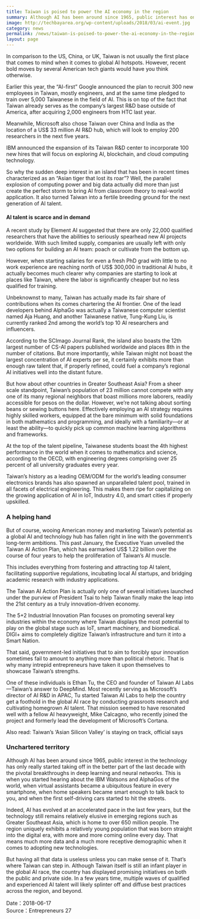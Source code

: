 ```yaml
---
title: Taiwan is poised to power the AI economy in the region
summary: Although AI has been around since 1965, public interest has only recently started taking off with pivotal breakthroughs in deep learning and neural networks
image: http://techbayarea.org/wp-content/uploads/2018/03/ai-event.jpg
category: news
permalink: /news/taiwan-is-poised-to-power-the-ai-economy-in-the-region/
layout: page
---
```

In comparison to the US, China, or UK, Taiwan is not usually the first place that comes to mind when it comes to global AI hotspots. However, recent bold moves by several American tech giants would have you think otherwise.

Earlier this year, the “AI-first” Google announced the plan to recruit 300 new employees in Taiwan, mostly engineers, and at the same time pledged to train over 5,000 Taiwanese in the field of AI. This is on top of the fact that Taiwan already serves as the company’s largest R&D base outside of America, after acquiring 2,000 engineers from HTC last year.

Meanwhile, Microsoft also chose Taiwan over China and India as the location of a US$ 33 million AI R&D hub, which will look to employ 200 researchers in the next five years.

IBM announced the expansion of its Taiwan R&D center to incorporate 100 new hires that will focus on exploring AI, blockchain, and cloud computing technology.

So why the sudden deep interest in an island that has been in recent times characterized as an “Asian tiger that lost its roar”? Well, the parallel explosion of computing power and big data actually did more than just create the perfect storm to bring AI from classroom theory to real-world application. It also turned Taiwan into a fertile breeding ground for the next generation of AI talent.

#### AI talent is scarce and in demand ####
A recent study by Element AI suggested that there are only 22,000 qualified researchers that have the abilities to seriously spearhead new AI projects worldwide. With such limited supply, companies are usually left with only two options for building an AI team: poach or cultivate from the bottom up.

However, when starting salaries for even a fresh PhD grad with little to no work experience are reaching north of US$ 300,000 in traditional AI hubs, it actually becomes much clearer why companies are starting to look at places like Taiwan, where the labor is significantly cheaper but no less qualified for training.

Unbeknownst to many, Taiwan has actually made its fair share of contributions when its comes chartering the AI frontier. One of the lead developers behind AlphaGo was actually a Taiwanese computer scientist named Aja Huang, and another Taiwanese native, Tung-Kung Liu, is currently ranked 2nd among the world’s top 10 AI researchers and influencers.

According to the SCImago Journal Rank, the island also boasts the 12th largest number of CS-AI papers published worldwide and places 8th in the number of citations. But more importantly, while Taiwan might not boast the largest concentration of AI experts per se, it certainly exhibits more than enough raw talent that, if properly refined, could fuel a company’s regional AI initiatives well into the distant future.

But how about other countries in Greater Southeast Asia? From a sheer scale standpoint, Taiwan’s population of 23 million cannot compete with any one of its many regional neighbors that boast millions more laborers, readily accessible for pesos on the dollar. However, we’re not talking about sorting beans or sewing buttons here. Effectively employing an AI strategy requires highly skilled workers, equipped at the bare minimum with solid foundations in both mathematics and programming, and ideally with a familiarity—or at least the ability—to quickly pick up common machine learning algorithms and frameworks.

At the top of the talent pipeline, Taiwanese students boast the 4th highest performance in the world when it comes to mathematics and science, according to the OECD, with engineering degrees comprising over 25 percent of all university graduates every year.

Taiwan’s history as a leading OEM/ODM for the world’s leading consumer electronics brands has also spawned an unparalleled talent pool, trained in all facets of electrical engineering. This makes them ripe for capitalizing on the growing application of AI in IoT, Industry 4.0, and smart cities if properly upskilled.


### A helping hand ###
But of course, wooing American money and marketing Taiwan’s potential as a global AI and technology hub has fallen right in line with the government’s long-term ambitions. This past January, the Executive Yuan unveiled the Taiwan AI Action Plan, which has earmarked US$ 1.22 billion over the course of four years to help the proliferation of Taiwan’s AI muscle.

This includes everything from fostering and attracting top AI talent, facilitating supportive regulations, incubating local AI startups, and bridging academic research with industry applications.

The Taiwan AI Action Plan is actually only one of several initiatives launched under the purview of President Tsai to help Taiwan finally make the leap into the 21st century as a truly innovation-driven economy.

The 5+2 Industrial Innovation Plan focuses on promoting several key industries within the economy where Taiwan displays the most potential to play on the global stage such as IoT, smart machinery, and biomedical. DIGI+ aims to completely digitize Taiwan’s infrastructure and turn it into a Smart Nation.

That said, government-led initiatives that to aim to forcibly spur innovation sometimes fail to amount to anything more than political rhetoric. That is why many intrepid entrepreneurs have taken it upon themselves to showcase Taiwan’s strengths.

One of these individuals is Ethan Tu, the CEO and founder of Taiwan AI Labs—Taiwan’s answer to DeepMind. Most recently serving as Microsoft’s director of AI R&D in APAC, Tu started Taiwan AI Labs to help the country get a foothold in the global AI race by conducting grassroots research and cultivating homegrown AI talent. That mission seemed to have resonated well with a fellow AI heavyweight, Mike Calcagno, who recently joined the project and formerly lead the development of Microsoft’s Cortana.

Also read: Taiwan’s ‘Asian Silicon Valley’ is staying on track, official says

### Unchartered territory ###
Although AI has been around since 1965, public interest in the technology has only really started taking off in the better part of the last decade with the pivotal breakthroughs in deep learning and neural networks. This is when you started hearing about the IBM Watsons and AlphaGos of the world, when virtual assistants became a ubiquitous feature in every smartphone, when home speakers became smart enough to talk back to you, and when the first self-driving cars started to hit the streets.

Indeed, AI has evolved at an accelerated pace in the last few years, but the technology still remains relatively elusive in emerging regions such as Greater Southeast Asia, which is home to over 650 million people. The region uniquely exhibits a relatively young population that was born straight into the digital era, with more and more coming online every day. That means much more data and a much more receptive demographic when it comes to adopting new technologies.

But having all that data is useless unless you can make sense of it. That’s where Taiwan can step in. Although Taiwan itself is still an infant player in the global AI race, the country has displayed promising initiatives on both the public and private side. In a few years time, multiple waves of qualified and experienced AI talent will likely splinter off and diffuse best practices across the region, and beyond.


Date：2018-06-17
<br/>
Source：Entrepreneurs 27
